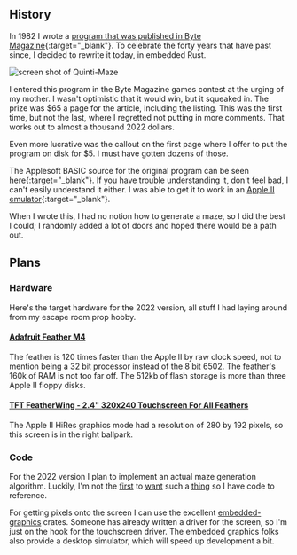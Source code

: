 ## History
In 1982 I wrote a
[program that was published in Byte Magazine](https://archive.org/details/byte-magazine-1982-09-rescan/page/n25/mode/2up){:target="_blank"}.
To celebrate the forty years that have past since, I decided
to rewrite it today, in embedded Rust.

![screen shot of Quinti-Maze](/assets/images/qm.jpg)

I entered this program in the Byte Magazine games contest at the urging of my mother. I wasn't optimistic that it would win, but it squeaked in. The prize was $65 a page for the article, including the listing. This was the first time, but not the last, where I regretted not putting in more comments. That works out to almost a thousand 2022 dollars.

Even more lucrative was the callout on the first page where I offer to put the program on disk for $5. I must have gotten dozens of those.

The Applesoft BASIC source for the original program can be seen
[here](https://gist.github.com/rtsuk/929585ba97c2a7270affd4120935edce){:target="_blank"}. If you have trouble understanding it, don't feel
bad, I can't easily understand it either.
I was able to get it to work in an [Apple II emulator](https://storage.googleapis.com/tsuk-large-media/maze.mov){:target="_blank"}.

When I wrote this, I had no notion how to generate a maze, so I did the best I could; I randomly added a lot
of doors and hoped there would be a path out.

## Plans

### Hardware

Here's the target hardware for the 2022 version, all stuff I had laying around from my escape room prop hobby.

#### [Adafruit Feather M4](https://www.adafruit.com/product/3857)

The feather is 120 times faster than the Apple II by raw clock speed, not to mention being a 32 bit processor instead of the 8 bit 6502. The feather's 160k of RAM is not too far off. The 512kb of flash storage is more than three Apple II floppy disks.

#### [TFT FeatherWing - 2.4" 320x240 Touchscreen For All Feathers](https://www.adafruit.com/product/3315)

The Apple II HiRes graphics mode had a resolution of 280 by 192 pixels, so this screen is in the right ballpark.

### Code

For the 2022 version I plan to implement an actual maze generation algorithm.
Luckily, I'm not the [first](https://crates.io/crates/knossos) to
[want](https://crates.io/crates/maze_generator) such
a [thing](https://crates.io/crates/irrgarten) so
I have code to reference.

For getting pixels onto the screen I can use the excellent [embedded-graphics](https://github.com/embedded-graphics) crates.
Someone has already written a driver for the screen, so I'm just on the hook for the touchscreen driver. The embedded graphics
folks also provide a desktop simulator, which will speed up development a bit.
